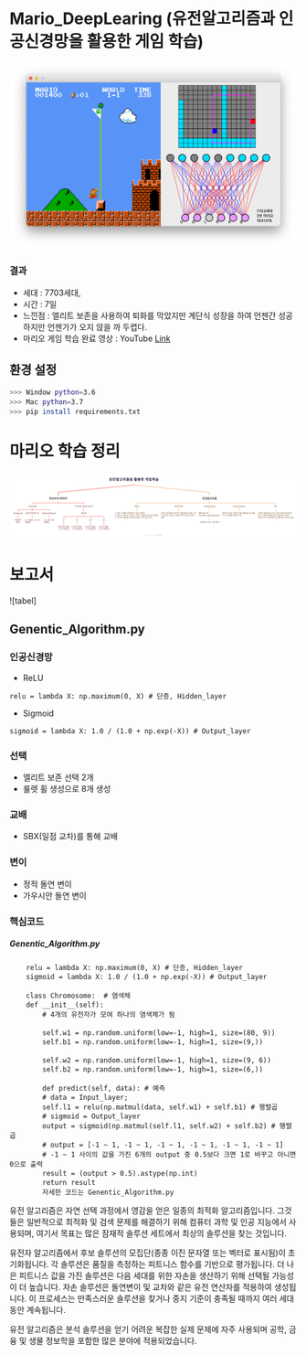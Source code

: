 # Mario_DeepLearing (유전알고리즘과 인공신경망을 활용한 게임 학습)
![tabel](image/Mario_DeepLearning_Image.png)

### 결과
- 세대 : 7703세대,
- 시간 : 7일
- 느낀점 : 엘리트 보존을 사용하여 퇴화를 막았지만 계단식 성장을 하여 언젠간 성공하지만 언젠가가 오지 않을 까 두렵다.
- 마리오 게임 학습 완료 영상 : YouTube [Link](https://www.youtube.com/watch?v=icxwqmojT18)

## 환경 설정
```bash
>>> Window python=3.6
>>> Mac python=3.7
>>> pip install requirements.txt
```

# 마리오 학습 정리
![tabel](image/image77.png) 

# 보고서
![tabel]
## Genentic_Algorithm.py
### 인공신경망
- ReLU
<pre><code>relu = lambda X: np.maximum(0, X) # 단층, Hidden_layer</code></pre>
- Sigmoid
<pre><code>sigmoid = lambda X: 1.0 / (1.0 + np.exp(-X)) # Output_layer</code></pre>
### 선택
- 엘리트 보존 선택 2개
- 룰렛 휠 생성으로 8개 생성

### 교배
- SBX(일점 교차)를 통해 교배

### 변이
- 정적 돌연 변이
- 가우시안 돌연 변이

### 핵심코드
##### Genentic_Algorithm.py
<pre><code>    relu = lambda X: np.maximum(0, X) # 단층, Hidden_layer
    sigmoid = lambda X: 1.0 / (1.0 + np.exp(-X)) # Output_layer
    
    class Chromosome:  # 염색체
    def __init__(self):
        # 4개의 유전자가 모여 하나의 염색체가 됨

        self.w1 = np.random.uniform(low=-1, high=1, size=(80, 9))
        self.b1 = np.random.uniform(low=-1, high=1, size=(9,))

        self.w2 = np.random.uniform(low=-1, high=1, size=(9, 6))
        self.b2 = np.random.uniform(low=-1, high=1, size=(6,))
        
        def predict(self, data): # 예측
        # data = Input_layer;
        self.l1 = relu(np.matmul(data, self.w1) + self.b1) # 행렬곱
        # sigmoid = Output_layer
        output = sigmoid(np.matmul(self.l1, self.w2) + self.b2) # 행렬곱
        # output = [-1 ~ 1, -1 ~ 1, -1 ~ 1, -1 ~ 1, -1 ~ 1, -1 ~ 1]
        # -1 ~ 1 사이의 값을 가진 6개의 output 중 0.5보다 크면 1로 바꾸고 아니면 0으로 출력
        result = (output > 0.5).astype(np.int)
        return result
        자세한 코드는 Genentic_Algorithm.py</code></pre>      

유전 알고리즘은 자연 선택 과정에서 영감을 얻은 일종의 최적화 알고리즘입니다. 그것들은 일반적으로 최적화 및 검색 문제를 해결하기 위해 컴퓨터 과학 및 인공 지능에서 사용되며, 여기서 목표는 많은 잠재적 솔루션 세트에서 최상의 솔루션을 찾는 것입니다.

유전자 알고리즘에서 후보 솔루션의 모집단(종종 이진 문자열 또는 벡터로 표시됨)이 초기화됩니다. 각 솔루션은 품질을 측정하는 피트니스 함수를 기반으로 평가됩니다. 더 나은 피트니스 값을 가진 솔루션은 다음 세대를 위한 자손을 생산하기 위해 선택될 가능성이 더 높습니다. 자손 솔루션은 돌연변이 및 교차와 같은 유전 연산자를 적용하여 생성됩니다. 이 프로세스는 만족스러운 솔루션을 찾거나 중지 기준이 충족될 때까지 여러 세대 동안 계속됩니다.

유전 알고리즘은 분석 솔루션을 얻기 어려운 복잡한 실제 문제에 자주 사용되며 공학, 금융 및 생물 정보학을 포함한 많은 분야에 적용되었습니다.




